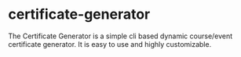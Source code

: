 # certificate-generator
The Certificate Generator is a simple cli based dynamic course/event certificate generator. It is easy to use and highly customizable.
